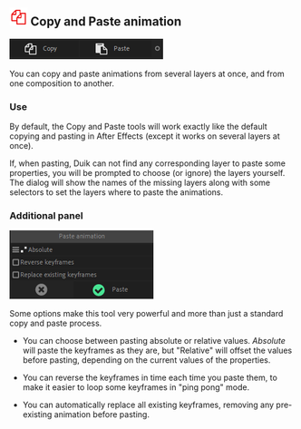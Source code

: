 ## ![Copy anim Icon](img/duik-icons/copyanim-icon-r.png) Copy and Paste animation

![Copy Paste](img/duik-screenshots/S-Animation/S-Animation-Keyframes/copy-paste-buttons.png)

You can copy and paste animations from several layers at once, and from one composition to another.

### Use

By default, the Copy and Paste tools will work exactly like the default copying and pasting in After Effects (except it works on several layers at once).

If, when pasting, Duik can not find any corresponding layer to paste some properties, you will be prompted to choose (or ignore) the layers yourself. The dialog will show the names of the missing layers along with some selectors to set the layers where to paste the animations.

### Additional panel

![Copy Paste](img/duik-screenshots/S-Animation/S-Animation-Keyframes/PasteAnim-optn.PNG)

Some options make this tool very powerful and more than just a standard copy and paste process.

- You can choose between pasting absolute or relative values. *Absolute* will paste the keyframes as they are, but "Relative" will offset the values before pasting, depending on the current values of the properties.

- You can reverse the keyframes in time each time you paste them, to make it easier to loop some keyframes in "ping pong" mode.

- You can automatically replace all existing keyframes, removing any pre-existing animation before pasting.
